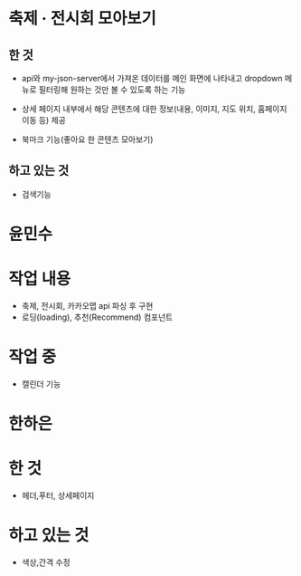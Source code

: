 # 축제 · 전시회 모아보기 

## 한 것
- api와 my-json-server에서 가져온 데이터를 메인 화면에 나타내고
  dropdown 메뉴로 필터링해 원하는 것만 볼 수 있도록 하는 기능

- 상세 페이지 내부에서 해당 콘텐츠에 대한 정보(내용, 이미지, 지도 위치, 홈페이지 이동 등) 제공
- 북마크 기능(좋아요 한 콘텐츠 모아보기)

## 하고 있는 것
- 검색기능

# 윤민수
# 작업 내용 
- 축제, 전시회, 카카오맵 api 파싱 후 구현
- 로딩(loading), 추천(Recommend) 컴포넌트

# 작업 중
- 캘린더 기능

# 한하은
# 한 것
- 헤더,푸터, 상세페이지

# 하고 있는 것
- 색상,간격 수정
